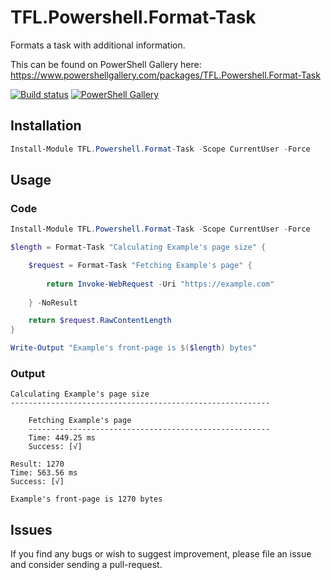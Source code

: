 # TFL.Powershell.Format-Task
Formats a task with additional information.

This can be found on PowerShell Gallery here: https://www.powershellgallery.com/packages/TFL.Powershell.Format-Task

[![Build status](https://ci.appveyor.com/api/projects/status/g43d3owg3q1axaqk?svg=true)](https://ci.appveyor.com/project/TomBonnerAtTFL/tfl-powershell-format-task) [![PowerShell Gallery](https://img.shields.io/powershellgallery/dt/TFL.Powershell.Format-Task.svg)](https://www.powershellgallery.com/packages/TFL.Powershell.Format-Task)

## Installation

```powershell
Install-Module TFL.Powershell.Format-Task -Scope CurrentUser -Force
```

## Usage

### Code

```powershell
Install-Module TFL.Powershell.Format-Task -Scope CurrentUser -Force

$length = Format-Task "Calculating Example's page size" {

    $request = Format-Task "Fetching Example's page" {
   
        return Invoke-WebRequest -Uri "https://example.com"
  
    } -NoResult

    return $request.RawContentLength
}

Write-Output "Example's front-page is $($length) bytes" 
```

### Output

```
Calculating Example's page size
----------------------------------------------------------

    Fetching Example's page
    ------------------------------------------------------
    Time: 449.25 ms
    Success: [√]

Result: 1270
Time: 563.56 ms
Success: [√]

Example's front-page is 1270 bytes
```

## Issues

If you find any bugs or wish to suggest improvement, please file an issue and consider sending a pull-request.
